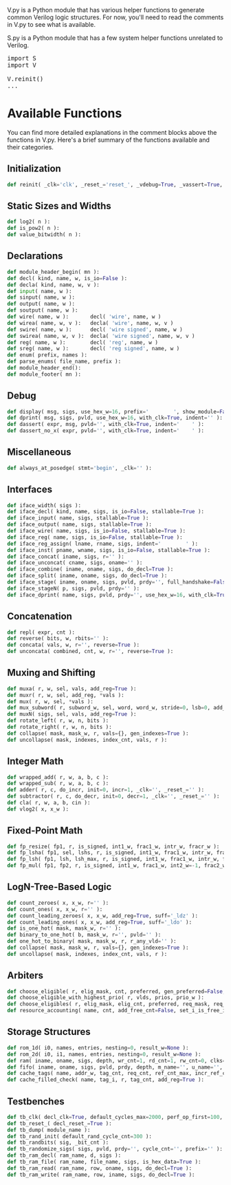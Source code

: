 V.py is a Python module that has various helper functions to generate common Verilog logic structures.
For now, you'll need to read the comments in V.py to see what is available.

S.py is a Python module that has a few system helper functions unrelated to Verilog.


<pre>
import S
import V
 
V.reinit()
...
</pre>

# Available Functions

You can find more detailed explanations in the comment blocks above the functions in V.py. Here's a brief summary of the functions available and their categories.

## Initialization

```python
def reinit( _clk='clk', _reset_='reset_', _vdebug=True, _vassert=True, _ramgen_cmd='' ):
```

## Static Sizes and Widths

```python
def log2( n ):
def is_pow2( n ):
def value_bitwidth( n ):
```

## Declarations

```python
def module_header_begin( mn ):
def decl( kind, name, w, is_io=False ):     
def decla( kind, name, w, v ):
def input( name, w ):      
def sinput( name, w ):     
def output( name, w ):     
def soutput( name, w ):    
def wire( name, w ):       decl( 'wire', name, w )
def wirea( name, w, v ):   decla( 'wire', name, w, v )
def swire( name, w ):      decl( 'wire signed', name, w )
def swirea( name, w, v ):  decla( 'wire signed', name, w, v )
def reg( name, w ):        decl( 'reg', name, w )
def sreg( name, w ):       decl( 'reg signed', name, w )
def enum( prefix, names ):
def parse_enums( file_name, prefix ):
def module_header_end():
def module_footer( mn ):
```

## Debug

```python
def display( msg, sigs, use_hex_w=16, prefix='        ', show_module=False ):
def dprint( msg, sigs, pvld, use_hex_w=16, with_clk=True, indent='' ):
def dassert( expr, msg, pvld='', with_clk=True, indent='    ' ):
def dassert_no_x( expr, pvld='', with_clk=True, indent='    ' ):
```

## Miscellaneous

```python
def always_at_posedge( stmt='begin', _clk='' ):
```

## Interfaces

```python
def iface_width( sigs ):
def iface_decl( kind, name, sigs, is_io=False, stallable=True ):
def iface_input( name, sigs, stallable=True ):
def iface_output( name, sigs, stallable=True ):
def iface_wire( name, sigs, is_io=False, stallable=True ):
def iface_reg( name, sigs, is_io=False, stallable=True ):
def iface_reg_assign( lname, rname, sigs, indent='        ' ):
def iface_inst( pname, wname, sigs, is_io=False, stallable=True ):
def iface_concat( iname, sigs, r='' ):
def iface_unconcat( cname, sigs, oname='' ):
def iface_combine( iname, oname, sigs, do_decl=True ):
def iface_split( iname, oname, sigs, do_decl=True ):
def iface_stage( iname, oname, sigs, pvld, prdy='', full_handshake=False, do_dprint=True ):
def iface_stageN( p, sigs, pvld, prdy='' ):
def iface_dprint( name, sigs, pvld, prdy='', use_hex_w=16, with_clk=True, indent='' ):
```

## Concatenation

```python
def repl( expr, cnt ):
def reverse( bits, w, rbits='' ):
def concata( vals, w, r='', reverse=True ):
def unconcata( combined, cnt, w, r='', reverse=True ):
```

## Muxing and Shifting

```python
def muxa( r, w, sel, vals, add_reg=True ):
def muxr( r, w, sel, add_reg, *vals ):
def mux( r, w, sel, *vals ):
def mux_subword( r, subword_w, sel, word, word_w, stride=0, lsb=0, add_reg=True ):
def muxN( sigs, sel, vals, add_reg=True ):
def rotate_left( r, w, n, bits ):
def rotate_right( r, w, n, bits ):
def collapse( mask, mask_w, r, vals={}, gen_indexes=True ):
def uncollapse( mask, indexes, index_cnt, vals, r ):
```

## Integer Math

```python
def wrapped_add( r, w, a, b, c ):
def wrapped_sub( r, w, a, b, c ):
def adder( r, c, do_incr, init=0, incr=1, _clk='', _reset_='' ):
def subtractor( r, c, do_decr, init=0, decr=1, _clk='', _reset_='' ):
def cla( r, w, a, b, cin ):
def vlog2( x, x_w ):
```

## Fixed-Point Math

```python
def fp_resize( fp1, r, is_signed, int1_w, frac1_w, intr_w, fracr_w ):
def fp_lsha( fp1, sel, lshs, r, is_signed, int1_w, frac1_w, intr_w, fracr_w ):
def fp_lsh( fp1, lsh, lsh_max, r, is_signed, int1_w, frac1_w, intr_w, fracr_w ):
def fp_mul( fp1, fp2, r, is_signed, int1_w, frac1_w, int2_w=-1, frac2_w=-1, intr_w=-1, fracr_w=-1, extra_lsh='', extra_lsh_max=0 ):
```

## LogN-Tree-Based Logic

```python
def count_zeroes( x, x_w, r='' ):
def count_ones( x, x_w, r='' ):
def count_leading_zeroes( x, x_w, add_reg=True, suff='_ldz' ):
def count_leading_ones( x, x_w, add_reg=True, suff='_ldo' ):
def is_one_hot( mask, mask_w, r='' ):
def binary_to_one_hot( b, mask_w, r='', pvld='' ):
def one_hot_to_binary( mask, mask_w, r, r_any_vld='' ):
def collapse( mask, mask_w, r, vals={}, gen_indexes=True ):
def uncollapse( mask, indexes, index_cnt, vals, r ):
```

## Arbiters

```python
def choose_eligible( r, elig_mask, cnt, preferred, gen_preferred=False, adv_preferred='' ):
def choose_eligible_with_highest_prio( r, vlds, prios, prio_w ):
def choose_eligibles( r, elig_mask, elig_cnt, preferred, req_mask, req_cnt, gen_preferred=False ):
def resource_accounting( name, cnt, add_free_cnt=False, set_i_is_free_i=False ):
```

## Storage Structures

```python
def rom_1d( i0, names, entries, nesting=0, result_w=None ):
def rom_2d( i0, i1, names, entries, nesting=0, result_w=None ):
def ram( iname, oname, sigs, depth, wr_cnt=1, rd_cnt=1, rw_cnt=0, clks=[], m_name='', u_name='', add_blank_line=True ):
def fifo( iname, oname, sigs, pvld, prdy, depth, m_name='', u_name='', with_wr_prdy=True ):
def cache_tags( name, addr_w, tag_cnt, req_cnt, ref_cnt_max, incr_ref_cnt_max=1, decr_req_cnt=0, can_always_alloc=False, custom_avails=False ):
def cache_filled_check( name, tag_i, r, tag_cnt, add_reg=True ):
```

## Testbenches

```python
def tb_clk( decl_clk=True, default_cycles_max=2000, perf_op_first=100, perf_op_last=200 ):
def tb_reset_( decl_reset_=True ):
def tb_dump( module_name ):
def tb_rand_init( default_rand_cycle_cnt=300 ):
def tb_randbits( sig, _bit_cnt ):
def tb_randomize_sigs( sigs, pvld, prdy='', cycle_cnt='', prefix='' ):
def tb_ram_decl( ram_name, d, sigs ):
def tb_ram_file( ram_name, file_name, sigs, is_hex_data=True ):
def tb_ram_read( ram_name, row, oname, sigs, do_decl=True ):
def tb_ram_write( ram_name, row, iname, sigs, do_decl=True ):
```
